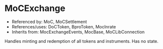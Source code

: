 # MoCExchange

- Referenced by: MoC, MoCSettlement
- References/uses: DoCToken, BproToken, MocInrate
- Inherits from: MocExchangeEvents, MocBase, MoCLibConnection

Handles minting and redemption of all tokens and instruments. Has no state.
